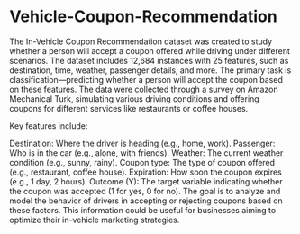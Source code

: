 # Vehicle-Coupon-Recommendation
The In-Vehicle Coupon Recommendation dataset was created to study whether a person will accept a coupon offered while driving under different scenarios. The dataset includes 12,684 instances with 25 features, such as destination, time, weather, passenger details, and more. The primary task is classification—predicting whether a person will accept the coupon based on these features. The data were collected through a survey on Amazon Mechanical Turk, simulating various driving conditions and offering coupons for different services like restaurants or coffee houses.

Key features include:

Destination: Where the driver is heading (e.g., home, work).
Passenger: Who is in the car (e.g., alone, with friends).
Weather: The current weather condition (e.g., sunny, rainy).
Coupon type: The type of coupon offered (e.g., restaurant, coffee house).
Expiration: How soon the coupon expires (e.g., 1 day, 2 hours).
Outcome (Y): The target variable indicating whether the coupon was accepted (1 for yes, 0 for no).
The goal is to analyze and model the behavior of drivers in accepting or rejecting coupons based on these factors. This information could be useful for businesses aiming to optimize their in-vehicle marketing strategies.
